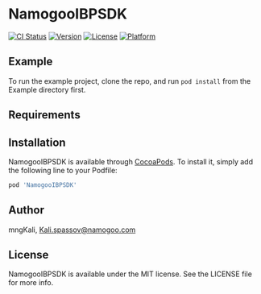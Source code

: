 # NamogooIBPSDK

[![CI Status](https://img.shields.io/travis/mngKali/NamogooIBPSDK.svg?style=flat)](https://travis-ci.org/mngKali/NamogooIBPSDK)
[![Version](https://img.shields.io/cocoapods/v/NamogooIBPSDK.svg?style=flat)](https://cocoapods.org/pods/NamogooIBPSDK)
[![License](https://img.shields.io/cocoapods/l/NamogooIBPSDK.svg?style=flat)](https://cocoapods.org/pods/NamogooIBPSDK)
[![Platform](https://img.shields.io/cocoapods/p/NamogooIBPSDK.svg?style=flat)](https://cocoapods.org/pods/NamogooIBPSDK)

## Example

To run the example project, clone the repo, and run `pod install` from the Example directory first.

## Requirements

## Installation

NamogooIBPSDK is available through [CocoaPods](https://cocoapods.org). To install
it, simply add the following line to your Podfile:

```ruby
pod 'NamogooIBPSDK'
```

## Author

mngKali, Kali.spassov@namogoo.com

## License

NamogooIBPSDK is available under the MIT license. See the LICENSE file for more info.
